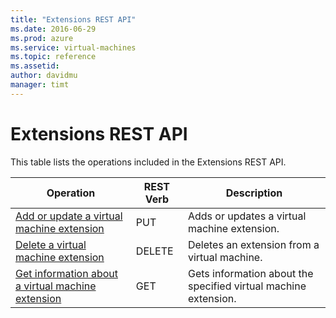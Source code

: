 ```yaml
---
title: "Extensions REST API"
ms.date: 2016-06-29
ms.prod: azure
ms.service: virtual-machines
ms.topic: reference
ms.assetid: 
author: davidmu
manager: timt
---
```

# Extensions REST API  
  
This table lists the operations included in the Extensions REST API.  
  
| Operation | REST Verb | Description | 
|---------|---------|-----------|
| [Add or update a virtual machine extension](./extensions/extensions-add-or-update.md) |  PUT | Adds or updates a virtual machine extension. |  
| [Delete a virtual machine extension](./extensions/extensions-delete.md) | DELETE | Deletes an extension from a virtual machine. | 
| [Get information about a virtual machine extension](./extensions/extensions-get.md) | GET | Gets information about the specified virtual machine extension. |